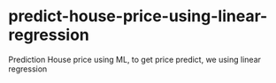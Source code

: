 # predict-house-price-using-linear-regression
Prediction House price using ML, to get price predict, we using linear regression
